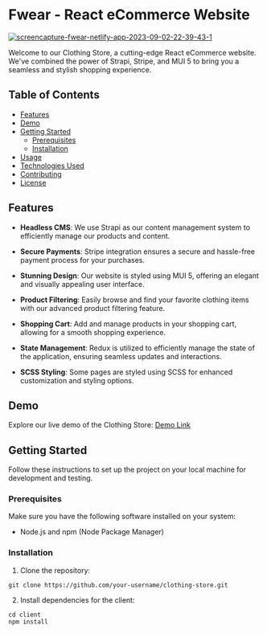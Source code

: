 # Fwear - React eCommerce Website

<a href="https://imgbb.com/"><img src="https://i.ibb.co/wSWSL91/screencapture-fwear-netlify-app-2023-09-02-22-39-43-1.png" alt="screencapture-fwear-netlify-app-2023-09-02-22-39-43-1" border="0"></a> 


Welcome to our Clothing Store, a cutting-edge React eCommerce website. We've combined the power of Strapi, Stripe, and MUI 5 to bring you a seamless and stylish shopping experience. 

## Table of Contents

- [Features](#features)
- [Demo](#demo)
- [Getting Started](#getting-started)
  - [Prerequisites](#prerequisites)
  - [Installation](#installation)
- [Usage](#usage)
- [Technologies Used](#technologies-used)
- [Contributing](#contributing)
- [License](#license)

## Features

- **Headless CMS**: We use Strapi as our content management system to efficiently manage our products and content.

- **Secure Payments**: Stripe integration ensures a secure and hassle-free payment process for your purchases.

- **Stunning Design**: Our website is styled using MUI 5, offering an elegant and visually appealing user interface.

- **Product Filtering**: Easily browse and find your favorite clothing items with our advanced product filtering feature.

- **Shopping Cart**: Add and manage products in your shopping cart, allowing for a smooth shopping experience.

- **State Management**: Redux is utilized to efficiently manage the state of the application, ensuring seamless updates and interactions.

- **SCSS Styling**: Some pages are styled using SCSS for enhanced customization and styling options.

## Demo

Explore our live demo of the Clothing Store: [Demo Link](https://your-demo-link-here.com)

## Getting Started

Follow these instructions to set up the project on your local machine for development and testing.

### Prerequisites

Make sure you have the following software installed on your system:

- Node.js and npm (Node Package Manager)

### Installation

1. Clone the repository:


```
git clone https://github.com/your-username/clothing-store.git
````

2. Install dependencies for the client:
````
cd client
npm install
 ````
